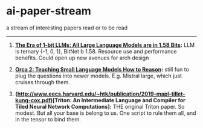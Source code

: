 # ai-paper-stream
a stream of interesting papers read or to be read

---
1. **[The Era of 1-bit LLMs: All Large Language Models are in 1.58 Bits](https://arxiv.org/abs/2402.17764):** LLM is ternary {-1, 0, 1}, BitNet b 1.58. Resource use and performance benefits. Could open up new avenues for arch design
   
2. **[Orca 2: Teaching Small Language Models How to Reason](https://arxiv.org/pdf/2311.11045.pdf):** still fun to plug the questions into newer models. E.g. Mistral large, which just cruises through them.

3. **(http://www.eecs.harvard.edu/~htk/publication/2019-mapl-tillet-kung-cox.pdf)[Triton: An Intermediate Language and Compiler for Tiled Neural Network Computations]:** THE original Triton paper. So modest. But all your base is belong to us. One script to rule them all, and in the tensor to bind them.

